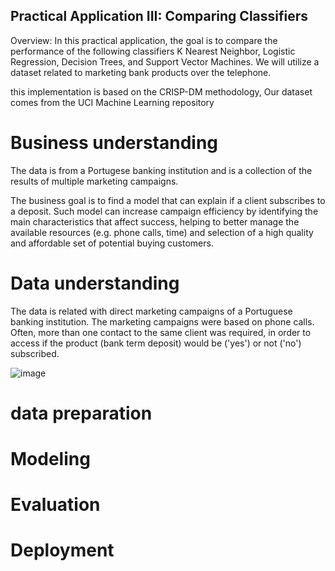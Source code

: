 ## Practical Application III: Comparing Classifiers

Overview: In this practical application, the goal is to compare the performance of the following classifiers K Nearest Neighbor, Logistic Regression, Decision Trees, and Support Vector Machines. We will utilize a dataset related to marketing bank products over the telephone.


this implementation is based on the CRISP-DM methodology, Our dataset comes from the UCI Machine Learning repository


# Business understanding 

The data is from a Portugese banking institution and is a collection of the results of multiple marketing campaigns. 

The business goal is to find a model that can explain if a client subscribes to a deposit. Such model can increase campaign efficiency by identifying the main characteristics that affect success, helping to better manage the available resources (e.g. phone calls, time) and selection of a high quality and affordable set of potential buying customers.

# Data understanding 

The data is related with direct marketing campaigns of a Portuguese banking institution. The marketing campaigns were based on phone calls. Often, more than one contact to the same client was required, in order to access if the product (bank term deposit) would be ('yes') or not ('no') subscribed. 

![image](https://github.com/PedroPachucaHerrera/practical_application_III/assets/39275405/12c1a1a6-4f40-48ff-8316-f70fa67a64b8)


# data preparation

# Modeling

# Evaluation

# Deployment 


